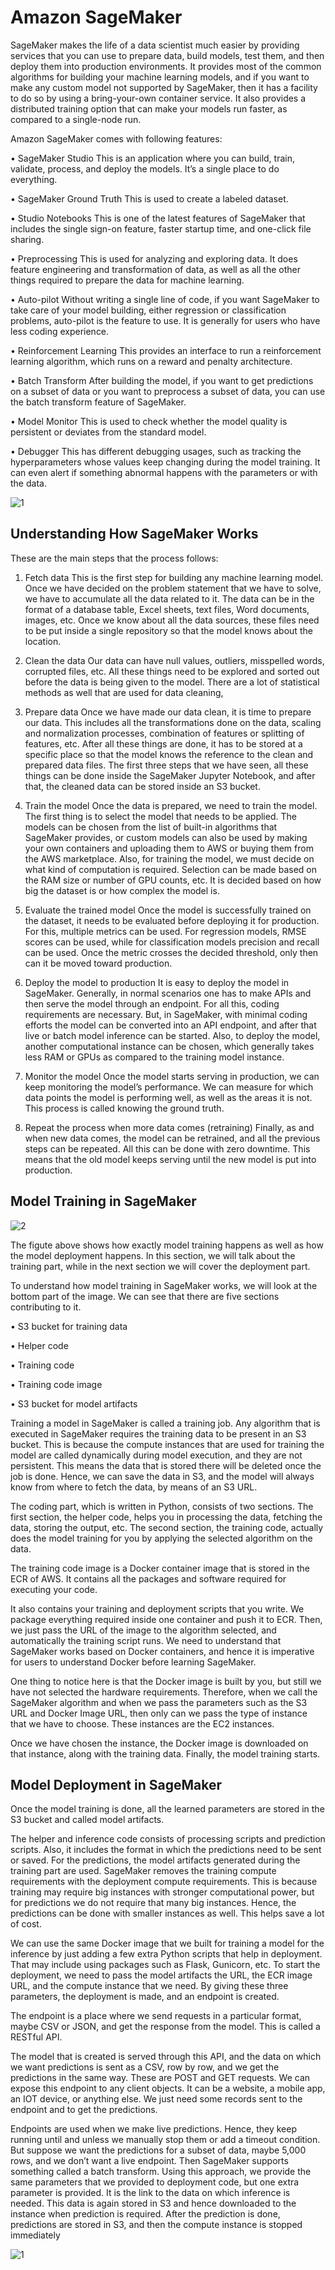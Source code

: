 
# Amazon SageMaker

SageMaker makes the life of a data scientist much easier by providing services that you can use to prepare data, build models, test them, and then deploy them into production environments. It provides most of the common algorithms for building your machine learning models, and if you want to make any custom model not supported by SageMaker, then it has a facility to do so by using a bring-your-own container service. It also provides a distributed training option that can make your models run faster, as compared to a single-node run.


Amazon SageMaker comes with following features:

• SageMaker Studio
This is an application where you can build, train, validate, process,
and deploy the models. It’s a single place to do everything.

• SageMaker Ground Truth
This is used to create a labeled dataset.

• Studio Notebooks
This is one of the latest features of SageMaker that includes the
single sign-on feature, faster startup time, and one-click file
sharing.

• Preprocessing
This is used for analyzing and exploring data. It does feature
engineering and transformation of data, as well as all the other
things required to prepare the data for machine learning. 

• Auto-pilot
Without writing a single line of code, if you want SageMaker to
take care of your model building, either regression or classification
problems, auto-pilot is the feature to use. It is generally for users
who have less coding experience.

• Reinforcement Learning
This provides an interface to run a reinforcement learning
algorithm, which runs on a reward and penalty architecture.

• Batch Transform
After building the model, if you want to get predictions on a subset
of data or you want to preprocess a subset of data, you can use the
batch transform feature of SageMaker.

• Model Monitor
This is used to check whether the model quality is persistent or
deviates from the standard model.

• Debugger
This has different debugging usages, such as tracking the
hyperparameters whose values keep changing during the model
training. It can even alert if something abnormal happens with the
parameters or with the data.


![1](https://user-images.githubusercontent.com/23625821/121132433-69dd5e00-c831-11eb-9da8-461916c37f03.png)


## Understanding How SageMaker Works

These are the main steps that the process follows:

1. Fetch data
This is the first step for building any machine learning model.
Once we have decided on the problem statement that we have to solve, we have to accumulate all the data related to it. The data can be in the format of a database table, Excel sheets, text files, Word documents, images, etc. Once we know about all the data sources, these files need to be put inside a single repository so that the model knows about the location.

2. Clean the data
Our data can have null values, outliers, misspelled words, corrupted files, etc. All these things need to be explored and sorted out before the data is being given to the model. There are a lot of statistical methods as well that are used for data cleaning,


3. Prepare data
Once we have made our data clean, it is time to prepare our data.
This includes all the transformations done on the data, scaling and normalization processes, combination of features or splitting of features, etc. After all these things are done, it has to be stored at a specific place so that the model knows the reference to the clean and prepared data files. The first three steps that we have seen, all these things can be done inside the SageMaker Jupyter Notebook, and after that, the cleaned data can be stored inside an S3 bucket.

4. Train the model
Once the data is prepared, we need to train the model. The first
thing is to select the model that needs to be applied. The models
can be chosen from the list of built-in algorithms that SageMaker
provides, or custom models can also be used by making your own
containers and uploading them to AWS or buying them from the
AWS marketplace. Also, for training the model, we must decide on what kind of
computation is required. Selection can be made based on the
RAM size or number of GPU counts, etc. It is decided based on
how big the dataset is or how complex the model is.

5. Evaluate the trained model
Once the model is successfully trained on the dataset, it needs to
be evaluated before deploying it for production. For this, multiple
metrics can be used. For regression models, RMSE scores can be
used, while for classification models precision and recall can be
used. Once the metric crosses the decided threshold, only then
can it be moved toward production.


6. Deploy the model to production
It is easy to deploy the model in SageMaker. Generally, in normal
scenarios one has to make APIs and then serve the model through
an endpoint. For all this, coding requirements are necessary.
But, in SageMaker, with minimal coding efforts the model can be
converted into an API endpoint, and after that live or batch model
inference can be started. Also, to deploy the model, another
computational instance can be chosen, which generally takes less
RAM or GPUs as compared to the training model instance.


7. Monitor the model
Once the model starts serving in production, we can keep
monitoring the model’s performance. We can measure for which
data points the model is performing well, as well as the areas it is
not. This process is called knowing the ground truth.


8. Repeat the process when more data comes (retraining)
Finally, as and when new data comes, the model can be retrained,
and all the previous steps can be repeated. All this can be done
with zero downtime. This means that the old model keeps serving
until the new model is put into production.


## Model Training in SageMaker 

![2](https://user-images.githubusercontent.com/23625821/121134073-461b1780-c833-11eb-8403-12b97f1836af.png)

The figute above shows how exactly model training happens as well as how the model
deployment happens. In this section, we will talk about the training part, while in the
next section we will cover the deployment part. 

To understand how model training in SageMaker works, we will look at the bottom part of the image. We can see that there are five sections contributing to it.

• S3 bucket for training data

• Helper code

• Training code

• Training code image

• S3 bucket for model artifacts


Training a model in SageMaker is called a training job. Any algorithm that is executed in SageMaker requires the training data to be present in an S3 bucket. This
is because the compute instances that are used for training the model are called dynamically during model execution, and they are not persistent. This means the data that is stored there will be deleted once the job is done. Hence, we can save the data in S3, and the model will always know from where to fetch the data, by means of an S3 URL.


The coding part, which is written in Python, consists of two sections. The first section, the helper code, helps you in processing the data, fetching the data, storing the output, etc. The second section, the training code, actually does the model training for you by applying the selected algorithm on the data.


The training code image is a Docker container image that is stored in the ECR of AWS. It contains all the packages and software required for executing your code.

It also contains your training and deployment scripts that you write. We package everything required inside one container and push it to ECR. Then, we just pass the URL of the image to the algorithm selected, and automatically the training script runs. We need to understand that SageMaker works based on Docker containers, and hence it is imperative for users to understand Docker before learning SageMaker.

One thing to notice here is that the Docker image is built by you, but still we have not selected the hardware requirements. Therefore, when we call the SageMaker algorithm and when we pass the parameters such as the S3 URL and Docker Image URL, then only can we pass the type of instance that we have to choose. These instances are the EC2 instances. 

Once we have chosen the instance, the Docker image is downloaded on that instance, along with the training data. Finally, the model training starts.


## Model Deployment in SageMaker

Once the model training is done, all the learned parameters are stored in the S3 bucket and
called model artifacts.


The helper and inference code consists of processing scripts and prediction scripts.
Also, it includes the format in which the predictions need to be sent or saved. For the
predictions, the model artifacts generated during the training part are used.
SageMaker removes the training compute requirements with the deployment
compute requirements. This is because training may require big instances with stronger
computational power, but for predictions we do not require that many big instances.
Hence, the predictions can be done with smaller instances as well. This helps save a lot
of cost.

We can use the same Docker image that we built for training a model for the
inference by just adding a few extra Python scripts that help in deployment. That may
include using packages such as Flask, Gunicorn, etc. To start the deployment, we need
to pass the model artifacts the URL, the ECR image URL, and the compute instance that
we need. By giving these three parameters, the deployment is made, and an endpoint is
created.

The endpoint is a place where we send requests in a particular format, maybe CSV or JSON, and get the response from the model. This is called a RESTful API.

The model that is created is served through this API, and the data on which we want predictions is sent as a CSV, row by row, and we get the predictions in the same way. These are POST and GET requests. We can expose this endpoint to any client objects. It can be a website, a mobile app, an IOT device, or anything else. We just need some records sent to the endpoint and to get the predictions.


Endpoints are used when we make live predictions. Hence, they keep running until
and unless we manually stop them or add a timeout condition. But suppose we want the
predictions for a subset of data, maybe 5,000 rows, and we don’t want a live endpoint.
Then SageMaker supports something called a batch transform. Using this approach,
we provide the same parameters that we provided to deployment code, but one extra
parameter is provided. It is the link to the data on which inference is needed. This data
is again stored in S3 and hence downloaded to the instance when prediction is required.
After the prediction is done, predictions are stored in S3, and then the compute instance
is stopped immediately


![1](https://user-images.githubusercontent.com/23625821/121296641-4c6fc900-c8f1-11eb-9921-f23ac2117319.png)



